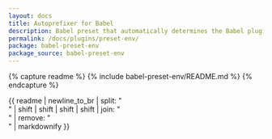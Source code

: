 ```yaml
---
layout: docs
title: Autoprefixer for Babel
description: Babel preset that automatically determines the Babel plugins you need based on your supported environments. Uses compat-table
permalink: /docs/plugins/preset-env/
package: babel-preset-env
package_source: babel-preset-env
---
```


{% capture readme %}
  {% include babel-preset-env/README.md %}
{% endcapture %}

{{ readme
    | newline_to_br
    | split: "<br />"
    | shift | shift | shift | shift
    | join: "<br />"
    | remove: "<br />"
    | markdownify
}}
